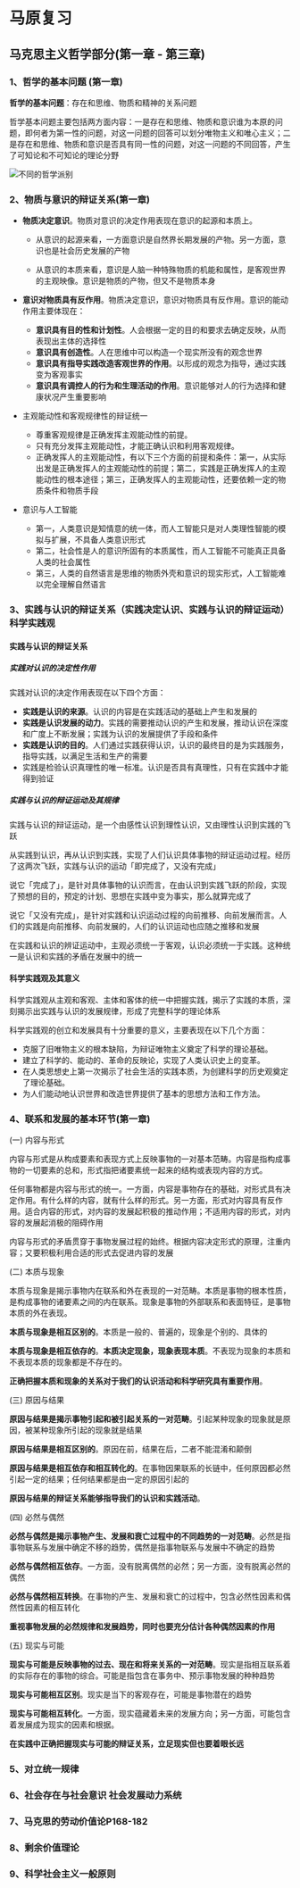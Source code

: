 # 马原复习

## 马克思主义哲学部分(第一章 - 第三章)

### 1、哲学的基本问题 (第一章)

**哲学的基本问题**：存在和思维、物质和精神的关系问题

哲学基本问题主要包括两方面内容：一是存在和思维、物质和意识谁为本原的问题，即何者为第一性的问题，对这一问题的回答可以划分唯物主义和唯心主义；二是存在和思维、物质和意识是否具有同一性的问题，对这一问题的不同回答，产生了可知论和不可知论的理论分野

![不同的哲学派别](images/2023-02-06-10-46-57.png)


### 2、物质与意识的辩证关系(第一章)

* **物质决定意识**。物质对意识的决定作用表现在意识的起源和本质上。

  * 从意识的起源来看，一方面意识是自然界长期发展的产物。另一方面，意识也是社会历史发展的产物

  * 从意识的本质来看，意识是人脑一种特殊物质的机能和属性，是客观世界的主观映像。意识是物质的产物，但又不是物质本身

* **意识对物质具有反作用**。物质决定意识，意识对物质具有反作用。意识的能动作用主要体现在：
    * **意识具有目的性和计划性**。人会根据一定的目的和要求去确定反映，从而表现出主体的选择性
    * **意识具有创造性**。人在思维中可以构造一个现实所没有的观念世界
    * **意识具有指导实践改造客观世界的作用**。以形成的观念为指导，通过实践变为客观事实
    * **意识具有调控人的行为和生理活动的作用**。意识能够对人的行为选择和健康状况产生重要影响

* 主观能动性和客观规律性的辩证统一
  * 尊重客观规律是正确发挥主观能动性的前提。
  * 只有充分发挥主观能动性，才能正确认识和利用客观规律。
  * 正确发挥人的主观能动性，有以下三个方面的前提和条件：第一，从实际出发是正确发挥人的主观能动性的前提；第二，实践是正确发挥人的主观能动性的根本途径；第三，正确发挥人的主观能动性，还要依赖一定的物质条件和物质手段

* 意识与人工智能
  * 第一，人类意识是知情意的统一体，而人工智能只是对人类理性智能的模拟与扩展，不具备人类意识形式
  * 第二，社会性是人的意识所固有的本质属性，而人工智能不可能真正具备人类的社会属性
  * 第三，人类的自然语言是思维的物质外壳和意识的现实形式，人工智能难以完全理解自然语言

### 3、实践与认识的辩证关系（实践决定认识、实践与认识的辩证运动）科学实践观

#### 实践与认识的辩证关系

##### 实践对认识的决定性作用

实践对认识的决定作用表现在以下四个方面：

* **实践是认识的来源**。认识的内容是在实践活动的基础上产生和发展的
* **实践是认识发展的动力**。实践的需要推动认识的产生和发展，推动认识在深度和广度上不断发展；实践为认识的发展提供了手段和条件
* **实践是认识的目的**。人们通过实践获得认识，认识的最终目的是为实践服务，指导实践，以满足生活和生产的需要
* 实践是检验认识真理性的唯一标准。认识是否具有真理性，只有在实践中才能得到验证

##### 实践与认识的辩证运动及其规律

实践与认识的辩证运动，是一个由感性认识到理性认识，又由理性认识到实践的飞跃

从实践到认识，再从认识到实践，实现了人们认识具体事物的辩证运动过程。经历了这两次飞跃，实践与认识的运动「即完成了，又没有完成」

说它「完成了」，是针对具体事物的认识而言，在由认识到实践飞跃的阶段，实现了预想的目的，预定的计划、思想在实践中变为事实，那么就算完成了

说它「又没有完成」，是针对实践和认识运动过程的向前推移、向前发展而言。人们的实践是向前推移、向前发展的，人们的认识运动也应随之推移和发展

在实践和认识的辨证运动中，主观必须统一于客观，认识必须统一于实践。这种统一是认识和实践的矛盾在发展中的统一

#### 科学实践观及其意义

科学实践观从主观和客观、主体和客体的统一中把握实践，揭示了实践的本质，深刻揭示出实践与认识的发展规律，形成了完整科学的理论体系

科学实践观的创立和发展具有十分重要的意义，主要表现在以下几个方面：

* 克服了旧唯物主义的根本缺陷，为辩证唯物主义奠定了科学的理论基础。
* 建立了科学的、能动的、革命的反映论，实现了人类认识史上的变革。
* 在人类思想史上第一次揭示了社会生活的实践本质，为创建科学的历史观奠定了理论基础。
* 为人们能动地认识世界和改造世界提供了基本的思想方法和工作方法。

### 4、联系和发展的基本环节(第一章)

(一) 内容与形式

内容与形式是从构成要素和表现方式上反映事物的一对基本范畴。内容是指构成事物的一切要素的总和，形式指把诸要素统一起来的结构或表现内容的方式。

任何事物都是内容与形式的统一。一方面，内容是事物存在的基础，对形式具有决定作用。有什么样的内容，就有什么样的形式。另一方面，形式对内容具有反作用。适合内容的形式，对内容的发展起积极的推动作用；不适用内容的形式，对内容的发展起消极的阻碍作用

内容与形式的矛盾贯穿于事物发展过程的始终。根据内容决定形式的原理，注重内容；又要积极利用合适的形式去促进内容的发展

(二) 本质与现象

本质与现象是揭示事物内在联系和外在表现的一对范畴。本质是事物的根本性质，是构成事物的诸要素之间的内在联系。现象是事物的外部联系和表面特征，是事物本质的外在表现。

**本质与现象是相互区别的**。本质是一般的、普遍的，现象是个别的、具体的

**本质与现象是相互依存的**。**本质决定现象，现象表现本质**。不表现为现象的本质和不表现本质的现象都是不存在的。

**正确把握本质和现象的关系对于我们的认识活动和科学研究具有重要作用**。

(三) 原因与结果

**原因与结果是揭示事物引起和被引起关系的一对范畴**。引起某种现象的现象就是原因，被某种现象所引起的现象就是结果

**原因与结果是相互区别的**。原因在前，结果在后，二者不能混淆和颠倒

**原因与结果是相互依存和相互转化的**。在事物因果联系的长链中，任何原因都必然引起一定的结果；任何结果都是由一定的原因引起的

**原因与结果的辩证关系能够指导我们的认识和实践活动**。

(四) 必然与偶然

**必然与偶然是揭示事物产生、发展和衰亡过程中的不同趋势的一对范畴**。必然是指事物联系与发展中确定不移的趋势，偶然是指事物联系与发展中不确定的趋势

**必然与偶然相互依存**。一方面，没有脱离偶然的必然；另一方面，没有脱离必然的偶然

**必然与偶然相互转换**。在事物的产生、发展和衰亡的过程中，包含必然性因素和偶然性因素的相互转化

**重视事物发展的必然规律和发展趋势，同时也要充分估计各种偶然因素的作用**

(五) 现实与可能

**现实与可能是反映事物的过去、现在和将来关系的一对范畴**。现实是指相互联系着的实际存在的事物的综合。可能是指包含在事务中、预示事物发展的种种趋势

**现实与可能相互区别**。现实是当下的客观存在，可能是事物潜在的趋势

**现实与可能相互转化**。一方面，现实蕴藏着未来的发展方向；另一方面，可能包含着发展成为现实的因素和根据。

**在实践中正确把握现实与可能的辩证关系，立足现实但也要着眼长远**

### 5、对立统一规律

### 6、社会存在与社会意识 社会发展动力系统

### 7、马克思的劳动价值论P168-182

### 8、剩余价值理论

### 9、科学社会主义一般原则

